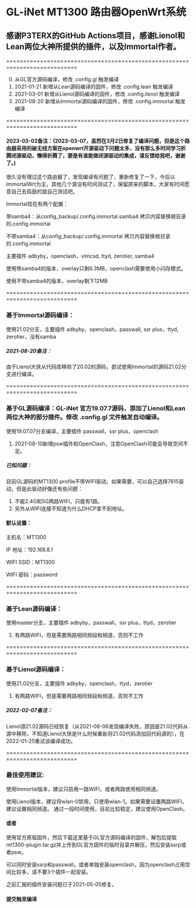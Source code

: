 # GL-iNet MT1300 路由器OpenWrt系统

## 感谢P3TERX的GitHub Actions项目，感谢Lienol和Lean两位大神所提供的插件，以及Immortal作者。

===========================================================================

0. 从GL官方源码编译，修改 .config.gl 触发编译
1. 2021-01-21 新增从Lean源码编译的固件，修改 .config.lean 触发编译
2. 2021-03-01 新增从Lienol源码编译的固件，修改 .config.lienol 触发编译
3. 2021-08-20 新增从Immortal源码编译的固件，修改 .config.immortal 触发编译

===========================================================================

#### 2023-03-02备注：(2023-03-07，虽然在3月2日修复了编译问题，但是这个路由器采用的破无线方案在openwrt开源驱动下问题太多，没有那么多时间学习折腾闭源驱动，懒得折腾了，要是有谁能做闭源驱动的集成，请反馈给我吧，谢谢了。)

很久没有理过这个路由器了，发现编译有问题了，重新修复了一下，今后以ImmortalWrt为主，其他几个源没有时间测试了，保留原来的脚本，大家有时间愿意自己去捣鼓的就自己测试吧。

Immortal现在有两个配置：

带samba4：从config_backup/.config.immortal.samba4 拷贝内容替换根目录的.config.immortal

不带samba4：从config_backup/.config.immortal 拷贝内容替换根目录的.config.immortal

主要插件 adbyby，openclash，vlmcsd, ttyd, zerotier, samba4

使用带samba4的版本，overlay只剩6.3MB，openclash需要使用小闪存模式。

使用不带samba4的版本，overlay剩下12MB

===========================================================================

### 基于Immortal源码编译：

使用21.02分支，主要插件 adbyby，openclash，passwall, ssr plus，ttyd, zerotier，没有samba

##### 2021-08-20备注：

由于Lienol大侠从代码库移除了20.02的源码，尝试使用Immortal的源码21.02分支进行编译。

===========================================================================

### 基于GL源码编译：GL-iNet 官方19.07.7源码，添加了Lienol和Lean两位大神的部分插件。修改 .config.gl 文件触发自动编译。

使用19.07.07分支编译，主要插件 passwall，ssr plus，openclash

1. 2021-08-10新增psw插件和OpenClash，注意OpenClash可能会导致空间不足。

##### 已知问题：

目前GL源码的MT1300 profile不带WIFI驱动，如果需要，可以自己选择7615驱动，但是此驱动好像还有些问题：

1. 不能2.4G和5G两路WIFI，只能有1路。
2. 另外从WIFI连接不知道为什么DHCP拿不到地址。


#### 默认设置：

主机名：MT1300

IP 地址：192.168.8.1 

WIFI SSID：MT1300

WIFI 密码：password

===========================================================================

### 基于Lean源码编译：

使用master分支，主要插件 adbyby，passwall，ssr plus，ttyd，zerotier

1. 有两路WIFI，但是需要两路相同频段和频道，否则不工作


===========================================================================

### 基于Lienol源码编译：

使用21.02分支，主要插件 adbyby，openclash，ttyd，zerotier

1. 有两路WIFI，但是需要两路相同频段和频道，否则不工作

##### 2022-02-07备注：

Lienol源21.02源码已经恢复（从2021-08-06发现编译失败，原因是21.02代码从源中移除，不知道Lienol大侠是什么时候重新将21.02代码添加回代码源的），在2022-01-25重试该编译成功。

===========================================================================

### 最佳使用建议:
使用Immortal版本，建议只启用一路WIFI，或者两路使用相同频道。

使用Lienol版本，建议将wlan-0禁用，只使用wlan-1。如果需要设置两路WIFI，建议设置相同频道。
通过一段时间使用，目前比较稳定，建议使用OpenClash。

#### 或者

使用官方原版固件，然后下载这里基于GL官方源码编译的固件，解包后提取mt1300-plugin.tar.gz并上传到GL官方固件的临时目录并解压，然后安装ssrp或者psw。

可以同时安装ssrp和passwall，或者单独安装openclash，因为openclash占用空间比较多，请不要3个插件一起安装。

之前汇报的插件安装问题已于2021-05-05修复。


#### 提交触发编译

